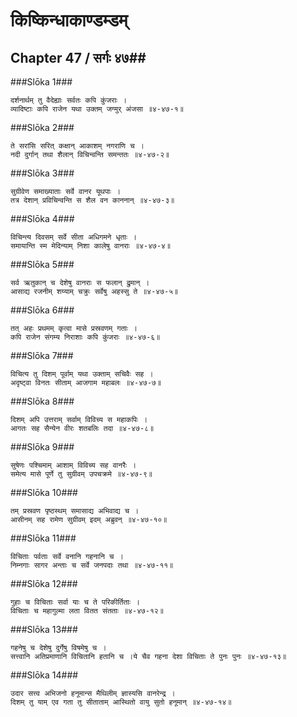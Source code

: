 किष्किन्धाकाण्डम्डम्
===============================


## Chapter 47  / सर्गः ४७##


###Slōka 1###


    दर्शनार्थम् तु वैदेह्याः सर्वतः कपि कुंजराः ।
    व्यादिष्टाः कपि राजेन यथा उक्तम् जग्मुर् अंजसा ॥४-४७-१॥


###Slōka 2###


    ते सरांसि सरित् कक्षान् आकाशम् नगराणि च ।
    नदी दुर्गान् तथा शैलान् विचिन्वन्ति समन्ततः ॥४-४७-२॥


###Slōka 3###


    सुग्रीवेण समाख्याताः सर्वे वानर यूथपाः ।
    तत्र देशान् प्रविचिन्वन्ति स शैल वन काननान् ॥४-४७-३॥


###Slōka 4###


    विचिन्त्य दिवसम् सर्वे सीता अधिगमने धृताः ।
    समायान्ति स्म मेदिन्याम् निशा कालेषु वानराः ॥४-४७-४॥


###Slōka 5###


    सर्व ऋतुकान् च देशेषु वानराः स फलान् द्रुमान् ।
    आसाद्य रजनीम् शय्याम् चक्रुः सर्वेषु अहस्सु ते ॥४-४७-५॥


###Slōka 6###


    तत् अहः प्रथमम् कृत्वा मासे प्रस्रवणम् गताः ।
    कपि राजेन संगम्य निराशाः कपि कुंजराः ॥४-४७-६॥


###Slōka 7###


    विचित्य तु दिशम् पूर्वाम् यथा उक्ताम् सचिवैः सह ।
    अदृष्ट्वा विनतः सीताम् आजगाम महाबलः ॥४-४७-७॥


###Slōka 8###


    दिशम् अपि उत्तराम् सर्वाम् विविच्य स महाकपिः ।
    आगतः सह सैन्येन वीरः शतबलिः तदा ॥४-४७-८॥


###Slōka 9###


    सुषेणः पश्चिमाम् आशाम् विविच्य सह वानरैः ।
    समेत्य मासे पूर्णे तु सुग्रीवम् उपचक्रमे ॥४-४७-९॥


###Slōka 10###


    तम् प्रस्रवण पृष्ठस्थम् समासाद्य अभिवाद्य च ।
    आसीनम् सह रामेण सुग्रीवम् इदम् अब्रुवन् ॥४-४७-१०॥


###Slōka 11###


    विचिताः पर्वताः सर्वे वनानि गहनानि च ।
    निम्नगाः सागर अन्ताः च सर्वे जनपदाः तथा ॥४-४७-११॥


###Slōka 12###


    गुहाः च विचिताः सर्वा याः च ते परिकीर्तिताः ।
    विचिताः च महागुल्मा लता वितत संतताः ॥४-४७-१२॥


###Slōka 13###


    गहनेषु च देशेषु दुर्गेषु विषमेषु च ।
    सत्त्वानि अतिप्रमाणानि विचितानि हतानि च ।ये चैव गहना देशा विचिताः ते पुनः पुनः ॥४-४७-१३॥


###Slōka 14###


    उदार सत्त्व अभिजनो हनूमान्स मैथिलीम् ज्ञास्यसि वानरेन्द्र ।
    दिशम् तु याम् एव गता तु सीताताम् आस्थितो वायु सुतो हनूमान् ॥४-४७-१४॥


